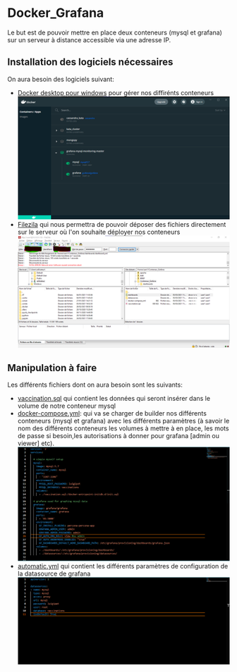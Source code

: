 # Docker_Grafana

Le but est de pouvoir mettre en place deux conteneurs (mysql et grafana) sur un serveur à distance accessible via une adresse IP.

## Installation des logiciels nécessaires

On aura besoin des logiciels suivant:
- [Docker desktop pour windows](https://www.docker.com/products/docker-desktop) pour gérer nos diffirénts conteneurs
![image](/Graphana.png)
- [Filezila](https://filezilla-project.org/) qui nous permettra de pouvoir déposer des fichiers directement sur le serveur où l'on souhaite déployer nos conteneurs
![image](/Filezila.png)

## Manipulation à faire

Les différents fichiers dont on aura besoin sont les suivants:

- [vaccination.sql](/vaccination.sql) qui contient les données qui seront insérer dans le volume de notre conteneur mysql
- [docker-compose.yml](/docker-compose.yml): qui va se charger de builder nos différents conteneurs (mysql et grafana) avec les différents paramètres (à savoir le nom des différents conteneurs les volumes à mettre à en place, les mots de passe si besoin,les autorisations à donner pour grafana [admin ou viewer] etc).
![image](/docker-compose.png)
- [automatic.yml](/datasources/automatic.yml) qui contient les différents paramètres de configuration de la datasource de grafana 
![image](/automatic.png)


